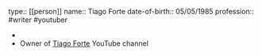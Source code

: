 type:: [[person]]
name:: Tiago Forte
date-of-birth:: 05/05/1985
profession:: #writer #youtuber

-
- Owner of [Tiago Forte](https://www.youtube.com/@TiagoForte) YouTube channel